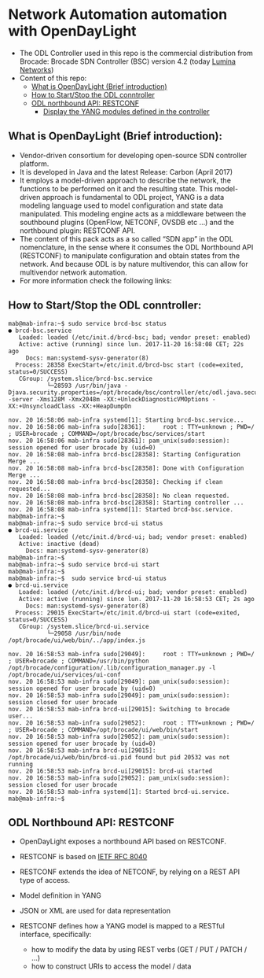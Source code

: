# Network Automation automation with OpenDayLight

- The ODL Controller used in this repo is the commercial distribution from Brocade: Brocade SDN Controller (BSC) version 4.2 (today [Lumina Networks](https://www.luminanetworks.com/))
- Content of this repo:
	- [What is OpenDayLight (Brief introduction)]()
	- [How to Start/Stop the ODL conntroller]()
	- [ODL northbound API: RESTCONF]()
		- [Display the YANG modules defined in the controller]()

## What is OpenDayLight (Brief introduction):
- Vendor-driven consortium for developing open-source SDN controller platform.
- It is developed in Java and the latest Release: Carbon (April 2017)
- It employs a model-driven approach to describe the network, the functions to be performed on it and the resulting state. This model-driven approach is fundamental to ODL project, YANG is a data modeling language used to model configuration and state data manipulated. This modeling engine acts as a middleware between the southbound plugins (OpenFlow, NETCONF, OVSDB etc ...) and the northbound plugin: RESTCONF API.
- The content of this pack acts as a so called “SDN app” in the ODL nomenclature, in the sense where it consumes the ODL Northbound API (RESTCONF) to manipulate configuration and obtain states from the network. And because ODL is by nature multivendor, this can allow for multivendor network automation.
- For more information check the following links:


## How to Start/Stop the ODL conntroller:

```
mab@mab-infra:~$ sudo service brcd-bsc status 
● brcd-bsc.service
   Loaded: loaded (/etc/init.d/brcd-bsc; bad; vendor preset: enabled)
   Active: active (running) since lun. 2017-11-20 16:58:08 CET; 22s ago
     Docs: man:systemd-sysv-generator(8)
  Process: 28358 ExecStart=/etc/init.d/brcd-bsc start (code=exited, status=0/SUCCESS)
   CGroup: /system.slice/brcd-bsc.service
           └─28593 /usr/bin/java -Djava.security.properties=/opt/brocade/bsc/controller/etc/odl.java.security -server -Xms128M -Xmx2048m -XX:+UnlockDiagnosticVMOptions -XX:+UnsyncloadClass -XX:+HeapDumpOn

nov. 20 16:58:06 mab-infra systemd[1]: Starting brcd-bsc.service...
nov. 20 16:58:06 mab-infra sudo[28361]:     root : TTY=unknown ; PWD=/ ; USER=brocade ; COMMAND=/opt/brocade/bsc/services/start
nov. 20 16:58:06 mab-infra sudo[28361]: pam_unix(sudo:session): session opened for user brocade by (uid=0)
nov. 20 16:58:08 mab-infra brcd-bsc[28358]: Starting Configuration Merge ...
nov. 20 16:58:08 mab-infra brcd-bsc[28358]: Done with Configuration Merge ...
nov. 20 16:58:08 mab-infra brcd-bsc[28358]: Checking if clean requested...
nov. 20 16:58:08 mab-infra brcd-bsc[28358]: No clean requested.
nov. 20 16:58:08 mab-infra brcd-bsc[28358]: Starting controller ...
nov. 20 16:58:08 mab-infra systemd[1]: Started brcd-bsc.service.
mab@mab-infra:~$ 
mab@mab-infra:~$ sudo service brcd-ui status 
● brcd-ui.service
   Loaded: loaded (/etc/init.d/brcd-ui; bad; vendor preset: enabled)
   Active: inactive (dead)
     Docs: man:systemd-sysv-generator(8)
mab@mab-infra:~$ 
mab@mab-infra:~$ sudo service brcd-ui start 
mab@mab-infra:~$  
mab@mab-infra:~$  sudo service brcd-ui status 
● brcd-ui.service
   Loaded: loaded (/etc/init.d/brcd-ui; bad; vendor preset: enabled)
   Active: active (running) since lun. 2017-11-20 16:58:53 CET; 2s ago
     Docs: man:systemd-sysv-generator(8)
  Process: 29015 ExecStart=/etc/init.d/brcd-ui start (code=exited, status=0/SUCCESS)
   CGroup: /system.slice/brcd-ui.service
           └─29058 /usr/bin/node /opt/brocade/ui/web/bin/../app/index.js

nov. 20 16:58:53 mab-infra sudo[29049]:     root : TTY=unknown ; PWD=/ ; USER=brocade ; COMMAND=/usr/bin/python /opt/brocade/configuration/.lib/configuration_manager.py -l /opt/brocade/ui/services/ui-conf
nov. 20 16:58:53 mab-infra sudo[29049]: pam_unix(sudo:session): session opened for user brocade by (uid=0)
nov. 20 16:58:53 mab-infra sudo[29049]: pam_unix(sudo:session): session closed for user brocade
nov. 20 16:58:53 mab-infra brcd-ui[29015]: Switching to brocade user...
nov. 20 16:58:53 mab-infra sudo[29052]:     root : TTY=unknown ; PWD=/ ; USER=brocade ; COMMAND=/opt/brocade/ui/web/bin/start
nov. 20 16:58:53 mab-infra sudo[29052]: pam_unix(sudo:session): session opened for user brocade by (uid=0)
nov. 20 16:58:53 mab-infra brcd-ui[29015]: /opt/brocade/ui/web/bin/brcd-ui.pid found but pid 20532 was not running
nov. 20 16:58:53 mab-infra brcd-ui[29015]: brcd-ui started
nov. 20 16:58:53 mab-infra sudo[29052]: pam_unix(sudo:session): session closed for user brocade
nov. 20 16:58:53 mab-infra systemd[1]: Started brcd-ui.service.
mab@mab-infra:~$
```

## ODL Northbound API: RESTCONF

- OpenDayLight exposes a northbound API based on RESTCONF.
- RESTCONF is based on [IETF RFC 8040](https://tools.ietf.org/html/rfc8040)
- RESTCONF extends the idea of NETCONF, by relying on a REST API type of access.
- Model definition in YANG
- JSON or XML are used for data representation

- RESTCONF defines how a YANG model is mapped to a RESTful interface, specifically:
  - how to modify the data by using REST verbs (GET / PUT / PATCH / …)
  - how to construct URIs to access the model / data
